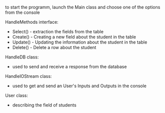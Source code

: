 to start the programm, launch the Main class and choose one of the options from the console

HandleMethods interface:
- Select() - extraction the fields from the table
- Create() - Creating a new field about the student in the table
- Update() - Updating the information about the student in the table
- Delete() - Delete a row about the student

HandleDB class:
- used to send and receive a response from the database

HandleIOStream class:
- used to get and send an User's Inputs and Outputs in the console

User class:
- describing the field of students
